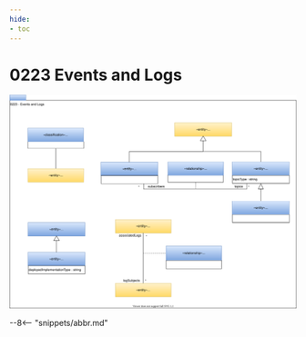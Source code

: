 ```yaml
---
hide:
- toc
---
```


<!-- SPDX-License-Identifier: CC-BY-4.0 -->
<!-- Copyright Contributors to the ODPi Egeria project. -->

# 0223 Events and Logs

![UML](0223-Events-and-Logs.svg)


--8<-- "snippets/abbr.md"